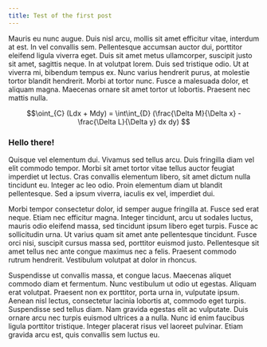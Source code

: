 ```yaml
---
title: Test of the first post
---
```


Mauris eu nunc augue. Duis nisl arcu, mollis sit amet efficitur vitae, interdum at est. In vel convallis sem. Pellentesque accumsan auctor dui, porttitor eleifend ligula viverra eget. Duis sit amet metus ullamcorper, suscipit justo sit amet, sagittis neque. In at volutpat lorem. Duis sed tristique odio. Ut at viverra mi, bibendum tempus ex. Nunc varius hendrerit purus, at molestie tortor blandit hendrerit. Morbi at tortor nunc. Fusce a malesuada dolor, et aliquam magna. Maecenas ornare sit amet tortor ut lobortis. Praesent nec mattis nulla.

$$\oint_{C} (Ldx + Mdy) = \int\int_{D} (\frac{\Delta M}{\Delta x} - \frac{\Delta L}{\Delta y} dx dy) $$

### Hello there!
Quisque vel elementum dui. Vivamus sed tellus arcu. Duis fringilla diam vel elit commodo tempor. Morbi sit amet tortor vitae tellus auctor feugiat imperdiet ut lectus. Cras convallis elementum libero, sit amet dictum nulla tincidunt eu. Integer ac leo odio. Proin elementum diam ut blandit pellentesque. Sed a ipsum viverra, iaculis ex vel, imperdiet dui.

Morbi tempor consectetur dolor, id semper augue fringilla at. Fusce sed erat neque. Etiam nec efficitur magna. Integer tincidunt, arcu ut sodales luctus, mauris odio eleifend massa, sed tincidunt ipsum libero eget turpis. Fusce ac sollicitudin urna. Ut varius quam sit amet ante pellentesque tincidunt. Fusce orci nisi, suscipit cursus massa sed, porttitor euismod justo. Pellentesque sit amet tellus nec ante congue maximus nec a felis. Praesent commodo rutrum hendrerit. Vestibulum volutpat at dolor in rhoncus.

Suspendisse ut convallis massa, et congue lacus. Maecenas aliquet commodo diam et fermentum. Nunc vestibulum ut odio ut egestas. Aliquam erat volutpat. Praesent non ex porttitor, porta urna in, vulputate ipsum. Aenean nisl lectus, consectetur lacinia lobortis at, commodo eget turpis. Suspendisse sed tellus diam. Nam gravida egestas elit ac vulputate. Duis ornare arcu nec turpis euismod ultrices a a nulla. Nunc id enim faucibus ligula porttitor tristique. Integer placerat risus vel laoreet pulvinar. Etiam gravida arcu est, quis convallis sem luctus eu.